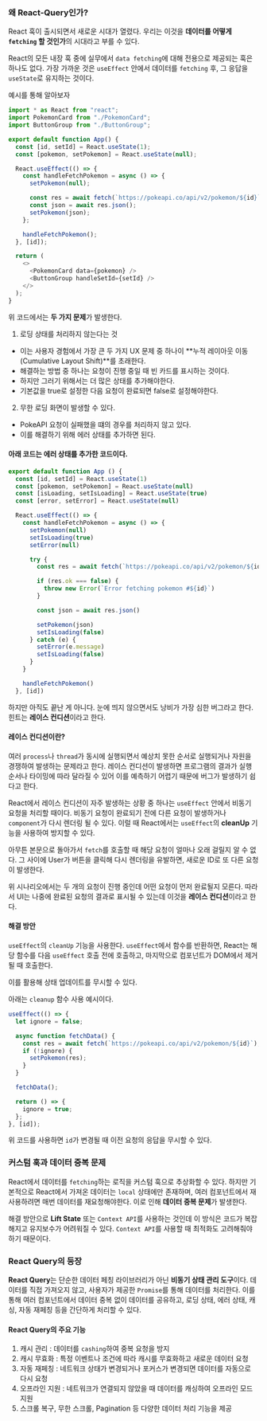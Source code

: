 ### 왜 React-Query인가?

React 훅이 출시되면서 새로운 시대가 열렸다.
우리는 이것을 **데이터를 어떻게 `fetching` 할 것인가**의 시대라고 부를 수 있다.

React의 모든 내장 훅 중에 실무에서 `data fetching`에 대해 전용으로 제공되는 훅은 하나도 없다.
가장 가까운 것은 `useEffect` 안에서 데이터를 `fetching` 후, 그 응답을 `useState`로 유지하는 것이다.

예시를 통해 알아보자

```js
import * as React from "react";
import PokemonCard from "./PokemonCard";
import ButtonGroup from "./ButtonGroup";

export default function App() {
  const [id, setId] = React.useState(1);
  const [pokemon, setPokemon] = React.useState(null);

  React.useEffect(() => {
    const handleFetchPokemon = async () => {
      setPokemon(null);

      const res = await fetch(`https://pokeapi.co/api/v2/pokemon/${id}`);
      const json = await res.json();
      setPokemon(json);
    };

    handleFetchPokemon();
  }, [id]);

  return (
    <>
      <PokemonCard data={pokemon} />
      <ButtonGroup handleSetId={setId} />
    </>
  );
}
```

위 코드에서는 **두 가지 문제**가 발생한다.

1. 로딩 상태를 처리하지 않는다는 것

- 이는 사용자 경험에서 가장 큰 두 가지 UX 문제 중 하나이 **누적 레이아웃 이동(Cumulative Layout Shift)**를 초래한다.
- 해결하는 방법 중 하나는 요청이 진행 중일 때 빈 카드를 표시하는 것이다.
- 하지만 그러기 위해서는 더 많은 상태를 추가해야한다.
- 기본값을 true로 설정한 다음 요청이 완료되면 false로 설정해야한다.

2. 무한 로딩 화면이 발생할 수 있다.

- PokeAPI 요청이 실패했을 떄의 경우를 처리하지 않고 있다.
- 이를 해결하기 위해 에러 상태를 추가하면 된다.

#### 아래 코드는 에러 상태를 추가한 코드이다.

```js
export default function App () {
  const [id, setId] = React.useState(1)
  const [pokemon, setPokemon] = React.useState(null)
  const [isLoading, setIsLoading] = React.useState(true)
  const [error, setError] = React.useState(null)

  React.useEffect(() => {
    const handleFetchPokemon = async () => {
      setPokemon(null)
      setIsLoading(true)
      setError(null)

      try {
        const res = await fetch(`https://pokeapi.co/api/v2/pokemon/${id}`)

        if (res.ok === false) {
          throw new Error(`Error fetching pokemon #${id}`)
        }

        const json = await res.json()

        setPokemon(json)
        setIsLoading(false)
      } catch (e) {
        setError(e.message)
        setIsLoading(false)
      }
    }

    handleFetchPokemon()
  }, [id])
```

하지만 아직도 끝난 게 아니다. 눈에 띄지 않으면서도 낭비가 가장 심한 버그라고 한다.
힌트는 **레이스 컨디션**이라고 한다.

#### 레이스 컨디션이란?

여러 `process`나 `thread`가 동시에 실행되면서 예상치 못한 순서로 실행되거나 자원을 경쟁하여 발생하는 문제라고 한다.
레이스 컨디션이 발생하면 프로그램의 결과가 실행 순서나 타이밍에 따라 달라질 수 있어 이를 예측하기 어렵기 때문에 버그가 발생하기 쉽다고 한다.

React에서 레이스 컨디션이 자주 발생하는 상황 중 하나는 `useEffect` 안에서 비동기 요청을 처리할 때이다.
비동기 요청이 완료되기 전에 다른 요청이 발생하거나 `component`가 다시 렌더링 될 수 있다.
이럴 때 React에서는 `useEffect`의 **cleanUp** 기능을 사용하여 방지할 수 있다.

아무튼 본문으로 돌아가서 `fetch`를 호출할 때 해당 요청이 얼마나 오래 걸릴지 알 수 없다.
그 사이에 User가 버튼을 클릭해 다시 렌더링을 유발하면, 새로운 ID로 또 다른 요청이 발생한다.

위 시나리오에서는 두 개의 요청이 진행 중인데 어떤 요청이 먼저 완료될지 모른다.
따라서 UI는 나중에 완료된 요청의 결과로 표시될 수 있는데 이것을 **레이스 컨디션**이라고 한다.

#### 해결 방안

`useEffect`의 `cleanUp` 기능을 사용한다.
`useEffect`에서 함수를 반환하면, React는 해당 함수를 다음 `useEffect` 호출 전에 호출하고, 마지막으로 컴포넌트가 DOM에서 제거될 때 호출한다.

이를 활용해 상태 업데이트를 무시할 수 있다.

아래는 `cleanup` 함수 사용 예시이다.

```js
useEffect(() => {
  let ignore = false;

  async function fetchData() {
    const res = await fetch(`https://pokeapi.co/api/v2/pokemon/${id}`);
    if (!ignore) {
      setPokemon(res);
    }
  }

  fetchData();

  return () => {
    ignore = true;
  };
}, [id]);
```

위 코드를 사용하면 `id`가 변경될 때 이전 요청의 응답을 무시할 수 있다.

### 커스텀 훅과 데이터 중복 문제

React에서 데이터를 `fetching`하는 로직을 커스텀 훅으로 추상화할 수 있다.
하지만 기본적으로 React에서 가져온 데이터는 `local` 상태에만 존재하며, 여러 컴포넌트에서 재사용하려면 매번 데이터를 재요청해야한다.
이로 인해 **데이터 중복 문제**가 발생한다.

해결 방안으로 **Lift State** 또는 `Context API`를 사용하는 것인데 이 방식은 코드가 복잡해지고 유지보수가 어려워질 수 있다.
`Context API`를 사용할 때 최적화도 고려해줘야 하기 때문이다.

### React Query의 등장

**React Query**는 단순한 데이터 페칭 라이브러리가 아닌 **비동기 상태 관리 도구**이다.
데이터를 직접 가져오지 않고, 사용자가 제공한 `Promise`를 통해 데이터를 처리한다.
이를 통해 여러 컴포넌트에서 데이터 중복 없이 데이터를 공유하고, 로딩 상태, 에러 상태, 캐싱, 자동 재페칭 등을 간단하게 처리할 수 있다.

#### React Query의 주요 기능

1. 캐시 관리 : 데이터를 `cashing`하여 중복 요청을 방지
2. 캐시 무효화 : 특정 이벤트나 조건에 따라 캐시를 무효화하고 새로운 데이터 요청
3. 자동 재페칭 : 네트워크 상태가 변경되거나 포커스가 변경되면 데이터를 자동으로 다시 요청
4. 오프라인 지원 : 네트워크가 연결되지 않았을 때 데이터를 캐싱하여 오프라인 모드 지원
5. 스크롤 복구, 무한 스크롤, Pagination 등 다양한 데이터 처리 기능을 제공
